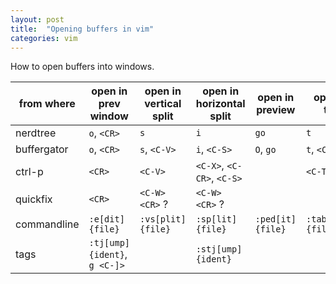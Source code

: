 ```yaml
---
layout: post
title:  "Opening buffers in vim"
categories: vim
---
```


How to open buffers into windows.

| from where  | open in prev window           | open in vertical split | open in horizontal split   | open in preview   | open in tab         |
| ----------  | -------------------           | ---------------------- | ------------------------   | ---------------   | -----------         |
| nerdtree    | `o`, `<CR>`                   | `s`                    | `i`                        | `go`              | `t`                 |
| buffergator | `o`, `<CR>`                   | `s`, `<C-V>`           | `i`, `<C-S>`               | `O`, `go`         | `t`, `<C-T>`        |
| ctrl-p      | `<CR>`                        | `<C-V>`                | `<C-X>`, `<C-CR>`, `<C-S>` |                   | `<C-T>`             |
| quickfix    | `<CR>`                        | `<C-W> <CR>` ?         | `<C-W> <CR>` ?             |                   |                     |
| commandline | `:e[dit] {file}`              | `:vs[plit] {file}`     | `:sp[lit] {file}`          | `:ped[it] {file}` | `:tabe[dit] {file}` |
| tags        | `:tj[ump] {ident}`, `g <C-]>` |                        | `:stj[ump] {ident}`        |                   |                     |

